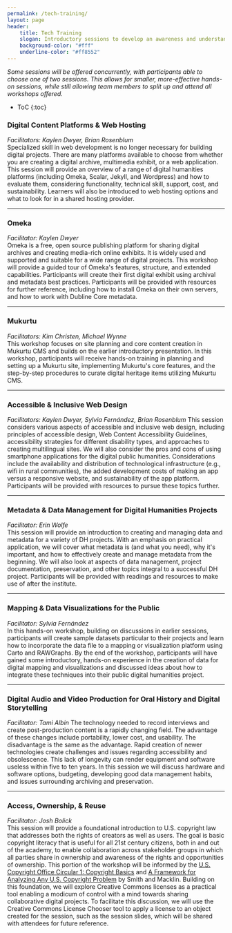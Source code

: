 ```yaml
---
permalink: /tech-training/
layout: page
header: 
    title: Tech Training
    slogan: Introductory sessions to develop an awareness and understanding of foundational concepts and common tools and methods.
    background-color: "#fff"
    underline-color: "#ff8552"
---
```


*Some sessions will be offered concurrently, with  participants able to choose one of two sessions. This allows for smaller, more-effective hands-on sessions, while still allowing team members to split up and attend all workshops offered.*

* ToC
{:toc}

### Digital Content Platforms & Web Hosting
_Facilitators: Kaylen Dwyer, Brian Rosenblum_  
Specialized skill in web development is no longer necessary for building digital projects. There are many platforms available to choose from whether you are creating a digital archive, multimedia exhibit, or a web application. This session will provide an overview of a range of digital humanities platforms (including Omeka, Scalar, Jekyll, and Wordpress) and how to evaluate them, considering functionality, technical skill, support, cost, and sustainability. Learners will also be introduced to web hosting options and what to look for in a shared hosting provider.

---

### Omeka
_Facilitator: Kaylen Dwyer_  
Omeka is a free, open source publishing platform for sharing digital archives and creating media-rich online exhibits. It is widely used and supported and suitable for a wide range of digital projects. This workshop will provide a guided tour of Omeka's features, structure, and extended capabilities. Participants will create their first digital exhibit using archival and
metadata best practices. Participants will be provided with resources for further reference, including how to install Omeka on their own servers, and how to work with Dubline Core metadata. 

---

### Mukurtu
_Facilitators: Kim Christen, Michael Wynne_  
This workshop focuses on site planning and core content creation in Mukurtu CMS and builds on the earlier introductory presentation. In this workshop, participants will receive hands-on training in planning and setting up a Mukurtu site, implementing Mukurtu's core features, and the step-by-step procedures to curate digital heritage items utilizing Mukurtu CMS. 

---

### Accessible & Inclusive Web Design
_Facilitators: Kaylen Dwyer, Sylvia Fernández, Brian Rosenblum_
This session considers various aspects of accessible and inclusive web design, including principles of accessible design, Web Content Accessibility Guidelines, accessibility strategies for different disability types, and approaches to creating multilingual sites. We will also consider the pros and cons of using smartphone applications for the digital public humanities. Considerations include the availability and distribution of technological infrastructure (e.g., wifi in rural communities), the added development costs of making an app versus a responsive website, and sustainability of the app platform. Participants will be provided with resources to pursue these topics further. 

---

### Metadata & Data Management for Digital Humanities Projects
_Facilitator: Erin Wolfe_  
This session will provide an introduction to creating and managing data and metadata for a variety of DH projects. With an emphasis on practical application, we will cover what metadata is (and what you need), why it's important, and how to effectively create and manage metadata from the beginning. We will also look at aspects of data management, project documentation, preservation, and other topics integral to a successful DH project.
Participants will be provided with readings and resources to make use of after the institute. 

---

### Mapping & Data Visualizations for the Public
_Facilitator: Sylvia Fernández_  
In this hands-on workshop, building on discussions in earlier sessions, participants will create sample datasets particular to their projects and learn how to incorporate the data file to a mapping or visualization platform using Carto and RAWGraphs. By the end of the workshop, participants will have gained some introductory, hands-on experience in the creation of data for digital mapping and visualizations and discussed ideas about how to integrate these techniques into their public digital humanities project.

---

### Digital Audio and Video Production for Oral History and Digital Storytelling
_Facilitator: Tami Albin_
The technology needed to record interviews and create post-production content is a rapidly changing field. The advantage of these changes include portability, lower cost, and usability. The disadvantage is the same as the advantage. Rapid creation of newer technologies create challenges and issues regarding accessibility and obsolescence. This lack of longevity can render equipment and software useless within five to ten years. In this session we will discuss hardware and software options, budgeting, developing good data management habits, and issues surrounding archiving and preservation.

---

### Access, Ownership, & Reuse
_Facilitator: Josh Bolick_  
This session will provide a foundational introduction to U.S. copyright law that addresses both the rights of creators as well as users. The goal is basic copyright literacy that is useful for all 21st century citizens, both in and out of the academy, to enable collaboration across stakeholder groups in which all parties share in ownership and awareness of the rights and opportunities of ownership. This portion of the workshop will be informed by the [U.S.
Copyright Office Circular 1: Copyright Basics](https://www.copyright.gov/circs/circ01.pdf) and [A Framework for Analyzing Any U.S. Copyright Problem](http://hdl.handle.net/1808/22723) by Smith and Macklin. Building on this foundation, we will explore Creative Commons licenses as a practical tool enabling a modicum of control with a mind towards sharing collaborative digital projects. To facilitate this discussion, we will use the Creative Commons License Chooser tool to apply a license to an object created for the session, such as the session slides, which will be shared with attendees for future reference.  
